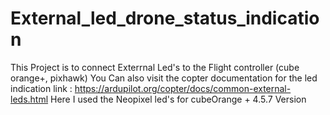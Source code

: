 # External_led_drone_status_indication
This Project is to connect Exterrnal Led's to the Flight controller (cube orange+, pixhawk) 
You Can also visit the copter documentation for the led indication 
link : https://ardupilot.org/copter/docs/common-external-leds.html
Here I used the Neopixel led's for cubeOrange + 4.5.7 Version 
